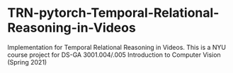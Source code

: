 # TRN-pytorch-Temporal-Relational-Reasoning-in-Videos
Implementation for Temporal Relational Reasoning in Videos. This is a NYU course project for DS-GA 3001.004/.005 Introduction to Computer Vision (Spring 2021)
